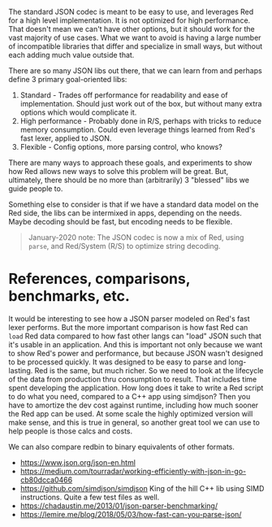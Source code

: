 The standard JSON codec is meant to be easy to use, and leverages Red for a high level implementation. It is not optimized for high performance. That doesn't mean we can't have other options, but it should work for the vast majority of use cases. What we want to avoid is having a large number of incompatible libraries that differ and specialize in small ways, but without each adding much value outside that.

There are so many JSON libs out there, that we can learn from and perhaps define 3 primary goal-oriented libs:
1) Standard - Trades off performance for readability and ease of implementation. Should just work out of the box, but without many extra options which would complicate it.
2) High performance - Probably done in R/S, perhaps with tricks to reduce memory consumption. Could even leverage things learned from Red's fast lexer, applied to JSON.
3) Flexible - Config options, more parsing control, who knows?

There are many ways to approach these goals, and experiments to show how Red allows new ways to solve this problem will be great. But, ultimately, there should be no more than (arbitrarily) 3 "blessed" libs we guide people to.

Something else to consider is that if we have a standard data model on the Red side, the libs can be intermixed in apps, depending on the needs. Maybe decoding should be fast, but encoding needs to be flexible. 

> January-2020 note: The JSON codec is now a mix of Red, using `parse`, and Red/System (R/S) to optimize string decoding. 

# References, comparisons, benchmarks, etc.

It would be interesting to see how a JSON parser modeled on Red's fast lexer performs. But the more important comparison is how fast Red can `load` Red data compared to how fast other langs can "load" JSON such that it's usable in an application. And this is important not only because we want to show Red's power and performance, but because JSON wasn't designed to be processed quickly. It was designed to be easy to parse and long-lasting. Red is the same, but much richer. So we need to look at the lifecycle of the data from production thru consumption to result. That includes time spent developing the application. How long does it take to write a Red script to do what you need, compared to a C++ app using simdjson? Then you have to amortize the dev cost against runtime, including how much sooner the Red app can be used. At some scale the highly optimized version will make sense, and this is true in general, so another great tool we can use to help people is those calcs and costs. 

We can also compare redbin to binary equivalents of other formats.

- https://www.json.org/json-en.html
- https://medium.com/tourradar/working-efficiently-with-json-in-go-cb80dcca0466
- https://github.com/simdjson/simdjson King of the hill C++ lib using SIMD instructions. Quite a few test files as well.
- https://chadaustin.me/2013/01/json-parser-benchmarking/
- https://lemire.me/blog/2018/05/03/how-fast-can-you-parse-json/


